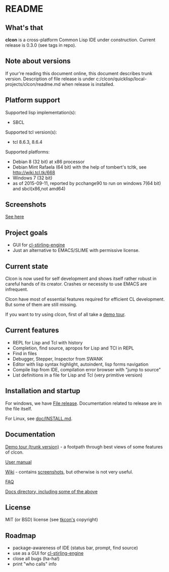 # README #

## What's that
**clcon** is a cross-platform Common Lisp IDE under construction. Current release is 0.3.0 (see tags in repo).

## Note about versions
If your're reading this document online, this document describes trunk version. 
Description of file release is under c:/clcon/quicklisp/local-projects/clcon/readme.md when release is installed.

## Platform support
Supported lisp implementation(s):

- SBCL

Supported tcl version(s):

- tcl 8.6.3, 8.6.4

Supported platforms: 

- Debian 8 (32 bit) at x86 processor
- Debian Mint Rafaela (64 bit) with the help of tombert's tcltk, see http://wiki.tcl.tk/668
- Windows 7 (32 bit)
- as of 2015-09-11, reported by pcchange90 to run on windows 7(64 bit) and sbcl(x86,not amd64)

## Screenshots
[See here](https://bitbucket.org/budden/clcon/wiki/Screenshots)

## Project goals
- GUI for [cl-stirling-engine](https://bitbucket.org/budden/cl-stirling-engine)
- Just an alternative to EMACS/SLIME with permissive license.

## Current state
Clcon is now used for self development and shows itself rather robust in careful hands of its creator. Crashes or necessity to use EMACS are infrequent.

Clcon have most of essential features required for efficient CL development. 
But some of them are still missing. 

If you want to try using clcon, first of all take a [demo tour](doc/demo-tour.md).

## Current features
- REPL for Lisp and Tcl with history
- Completion, find source, apropos for Lisp and TCl in REPL
- Find in files
- Debugger, Stepper, Inspector from SWANK 
- Editor with lisp syntax highlight, autoindent, lisp forms navigation
- Compile lisp from IDE, compilation error browser with "jump to source"
- List definitions in a file for Lisp and Tcl (very primitive version)

## Installation and startup
For windows, we have [File release](https://bitbucket.org/budden/clcon/downloads/clcon-0.3.0.zip). 
Documentation related to release are in the file itself. 

For Linux, see [doc/INSTALL.md](doc/INSTALL.md).

## Documentation
[Demo tour (trunk version)](doc/demo-tour.md) - a footpath through best views of some features of clcon.

[User manual](doc/user-manual.md) 

[Wiki](https://bitbucket.org/budden/clcon/wiki/) - contains [screenshots](https://bitbucket.org/budden/clcon/wiki/Screenshots), but otherwise is not very useful.  

[FAQ](https://bitbucket.org/budden/clcon/src/default/doc/FAQ.md)

[Docs directory, including some of the above](https://bitbucket.org/budden/clcon/src/default/doc/)

## License
MIT (or BSD) license (see [tkcon's](http://tkcon.sourceforge.net/) copyright)

## Roadmap
- package-awareness of IDE (status bar, prompt, find source)
- use as a GUI for [cl-stirling-engine](https://bitbucket.org/budden/cl-stirling-engine)
- close all bugs (ha-ha!)
- print "who calls" info